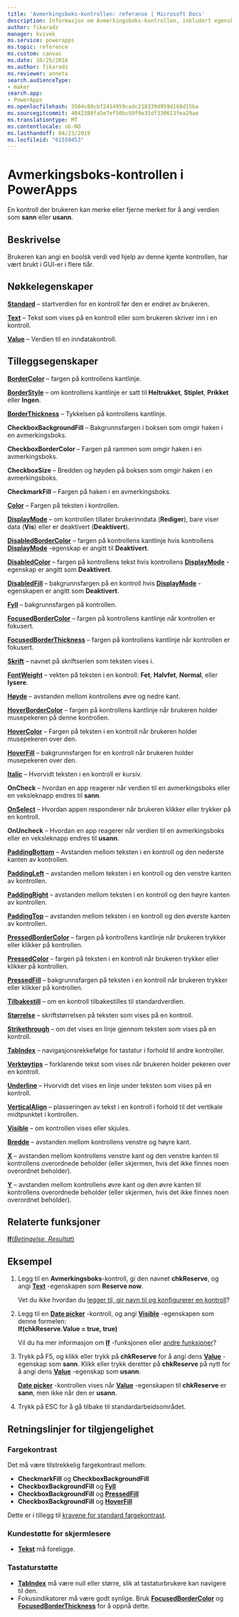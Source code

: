 ```yaml
---
title: 'Avmerkingsboks-kontrollen: referanse | Microsoft Docs'
description: Informasjon om Avmerkingsboks-kontrollen, inkludert egenskaper og eksempler
author: fikaradz
manager: kvivek
ms.service: powerapps
ms.topic: reference
ms.custom: canvas
ms.date: 10/25/2016
ms.author: fikaradz
ms.reviewer: anneta
search.audienceType:
- maker
search.app:
- PowerApps
ms.openlocfilehash: 3504c80cbf2414959cadc218339d959d168d15ba
ms.sourcegitcommit: 4042388fa5e7ef50bc59f9e35df330613fea29ae
ms.translationtype: MT
ms.contentlocale: nb-NO
ms.lasthandoff: 04/23/2019
ms.locfileid: "61559453"
---
```

# <a name="check-box-control-in-powerapps"></a>Avmerkingsboks-kontrollen i PowerApps
En kontroll der brukeren kan merke eller fjerne merket for å angi verdien som **sann** eller **usann**.

## <a name="description"></a>Beskrivelse
Brukeren kan angi en boolsk verdi ved hjelp av denne kjente kontrollen, har vært brukt i GUI-er i flere tiår.

## <a name="key-properties"></a>Nøkkelegenskaper
**[Standard](properties-core.md)** – startverdien for en kontroll før den er endret av brukeren.

**[Text](properties-core.md)**  – Tekst som vises på en kontroll eller som brukeren skriver inn i en kontroll.

**[Value](properties-core.md)** – Verdien til en inndatakontroll.

## <a name="additional-properties"></a>Tilleggsegenskaper
**[BorderColor](properties-color-border.md)** – fargen på kontrollens kantlinje.

**[BorderStyle](properties-color-border.md)** – om kontrollens kantlinje er satt til **Heltrukket**, **Stiplet**, **Prikket** eller **Ingen**.

**[BorderThickness](properties-color-border.md)** – Tykkelsen på kontrollens kantlinje.

**CheckboxBackgroundFill** – Bakgrunnsfargen i boksen som omgir haken i en avmerkingsboks.

**CheckboxBorderColor** – Fargen på rammen som omgir haken i en avmerkingsboks.

**CheckboxSize** – Bredden og høyden på boksen som omgir haken i en avmerkingsboks.

**CheckmarkFill** – Fargen på haken i en avmerkingsboks.

**[Color](properties-color-border.md)**  – Fargen på teksten i kontrollen.

**[DisplayMode](properties-core.md)** – om kontrollen tillater brukerinndata (**Rediger**), bare viser data (**Vis**) eller er deaktivert (**Deaktivert**).

**[DisabledBorderColor](properties-color-border.md)** – fargen på kontrollens kantlinje hvis kontrollens **[DisplayMode](properties-core.md)** -egenskap er angitt til **Deaktivert**.

**[DisabledColor](properties-color-border.md)** – fargen på kontrollens tekst hvis kontrollens **[DisplayMode](properties-core.md)** -egenskap er angitt som **Deaktivert**.

**[DisabledFill](properties-color-border.md)** – bakgrunnsfargen på en kontroll hvis **[DisplayMode](properties-core.md)** -egenskapen er angitt som **Deaktivert**.

**[Fyll](properties-color-border.md)** – bakgrunnsfargen på kontrollen.

**[FocusedBorderColor](properties-color-border.md)** – fargen på kontrollens kantlinje når kontrollen er fokusert.

**[FocusedBorderThickness](properties-color-border.md)** – fargen på kontrollens kantlinje når kontrollen er fokusert.

**[Skrift](properties-text.md)** – navnet på skriftserien som teksten vises i.

**[FontWeight](properties-text.md)**  – vekten på teksten i en kontroll: **Fet**, **Halvfet**, **Normal**, eller **lysere**.

**[Høyde](properties-size-location.md)** – avstanden mellom kontrollens øvre og nedre kant.

**[HoverBorderColor](properties-color-border.md)** – fargen på kontrollens kantlinje når brukeren holder musepekeren på denne kontrollen.

**[HoverColor](properties-color-border.md)** – Fargen på teksten i en kontroll når brukeren holder musepekeren over den.

**[HoverFill](properties-color-border.md)** – bakgrunnsfargen for en kontroll når brukeren holder musepekeren over den.

**[Italic](properties-text.md)**  – Hvorvidt teksten i en kontroll er kursiv.

**OnCheck** – hvordan en app reagerer når verdien til en avmerkingsboks eller en veksleknapp endres til **sann**.

**[OnSelect](properties-core.md)** – Hvordan appen responderer når brukeren klikker eller trykker på en kontroll.

**OnUncheck** – Hvordan en app reagerer når verdien til en avmerkingsboks eller en veksleknapp endres til **usann**.

**[PaddingBottom](properties-size-location.md)** – Avstanden mellom teksten i en kontroll og den nederste kanten av kontrollen.

**[PaddingLeft](properties-size-location.md)** – avstanden mellom teksten i en kontroll og den venstre kanten av kontrollen.

**[PaddingRight](properties-size-location.md)** – avstanden mellom teksten i en kontroll og den høyre kanten av kontrollen.

**[PaddingTop](properties-size-location.md)** – avstanden mellom teksten i en kontroll og den øverste kanten av kontrollen.

**[PressedBorderColor](properties-color-border.md)**  – fargen på kontrollens kantlinje når brukeren trykker eller klikker på kontrollen.

**[PressedColor](properties-color-border.md)** – fargen på teksten i en kontroll når brukeren trykker eller klikker på kontrollen.

**[PressedFill](properties-color-border.md)** – bakgrunnsfargen på teksten i en kontroll når brukeren trykker eller klikker på kontrollen.

**[Tilbakestill](properties-core.md)** – om en kontroll tilbakestilles til standardverdien.

**[Størrelse](properties-text.md)** – skriftstørrelsen på teksten som vises på en kontroll.

**[Strikethrough](properties-text.md)** – om det vises en linje gjennom teksten som vises på en kontroll.

**[TabIndex](properties-accessibility.md)** – navigasjonsrekkefølge for tastatur i forhold til andre kontroller.

**[Verktøytips](properties-core.md)** – forklarende tekst som vises når brukeren holder pekeren over en kontroll.

**[Underline](properties-text.md)**  – Hvorvidt det vises en linje under teksten som vises på en kontroll.

**[VerticalAlign](properties-text.md)** – plasseringen av tekst i en kontroll i forhold til det vertikale midtpunktet i kontrollen.

**[Visible](properties-core.md)** – om kontrollen vises eller skjules.

**[Bredde](properties-size-location.md)** – avstanden mellom kontrollens venstre og høyre kant.

**[X](properties-size-location.md)** – avstanden mellom kontrollens venstre kant og den venstre kanten til kontrollens overordnede beholder (eller skjermen, hvis det ikke finnes noen overordnet beholder).

**[Y](properties-size-location.md)** – avstanden mellom kontrollens øvre kant og den øvre kanten til kontrollens overordnede beholder (eller skjermen, hvis det ikke finnes noen overordnet beholder).

## <a name="related-functions"></a>Relaterte funksjoner
[**If**(*Betingelse*, *Resultat*)](../functions/function-if.md)

## <a name="example"></a>Eksempel
1. Legg til en **Avmerkingsboks**-kontroll, gi den navnet **chkReserve**, og angi **[Text](properties-core.md)** -egenskapen som **Reserve now**.
   
    Vet du ikke hvordan du [legger til, gir navn til og konfigurerer en kontroll](../add-configure-controls.md)?
2. Legg til en **[Date picker](control-date-picker.md)** -kontroll, og angi **[Visible](properties-core.md)** -egenskapen som denne formelen:
   <br>**If(chkReserve.Value = true, true)**
   
    Vil du ha mer informasjon om **[If](../functions/function-if.md)** -funksjonen eller [andre funksjoner](../formula-reference.md)?
3. Trykk på F5, og klikk eller trykk på **chkReserve** for å angi dens **[Value](properties-core.md)** -egenskap som **sann**. Klikk eller trykk deretter på **chkReserve** på nytt for å angi dens **[Value](properties-core.md)** -egenskap som **usann**.
   
    **[Date picker](control-date-picker.md)** -kontrollen vises når **[Value](properties-core.md)** -egenskapen til **chkReserve** er **sann**, men ikke når den er **usann**.
4. Trykk på ESC for å gå tilbake til standardarbeidsområdet.


## <a name="accessibility-guidelines"></a>Retningslinjer for tilgjengelighet
### <a name="color-contrast"></a>Fargekontrast
Det må være tilstrekkelig fargekontrast mellom:
* **CheckmarkFill** og **CheckboxBackgroundFill**
* **CheckboxBackgroundFill** og **[Fyll](properties-color-border.md)**
* **CheckboxBackgroundFill** og **[PressedFill](properties-color-border.md)**
* **CheckboxBackgroundFill** og **[HoverFill](properties-color-border.md)**

Dette er i tillegg til [kravene for standard fargekontrast](../accessible-apps-color.md).

### <a name="screen-reader-support"></a>Kundestøtte for skjermlesere
* **[Tekst](properties-core.md)** må foreligge.

### <a name="keyboard-support"></a>Tastaturstøtte
* **[TabIndex](properties-accessibility.md)** må være null eller større, slik at tastaturbrukere kan navigere til den.
* Fokusindikatorer må være godt synlige. Bruk **[FocusedBorderColor](properties-color-border.md)** og **[FocusedBorderThickness](properties-color-border.md)** for å oppnå dette.
 
